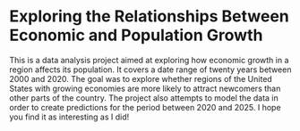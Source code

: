 # Exploring the Relationships Between Economic and Population Growth
This is a data analysis project aimed at exploring how economic growth in a region affects its population. It covers a date range of twenty years between 2000 and 2020. The goal was to explore whether regions of the United States with growing economies are more likely to attract newcomers than other parts of the country. The project also attempts to model the data in order to create predictions for the period between 2020 and 2025. I hope you find it as interesting as I did!
